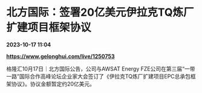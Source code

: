 # 北方国际：签署20亿美元伊拉克TQ炼厂扩建项目框架协议

**2023-10-17 11:04**

**https://www.gelonghui.com/live/1250753**

格隆汇10月17日｜北方国际公告，公司与AWSAT Energy FZE公司在第三届“一带一路”国际合作高峰论坛企业家大会签订了《伊拉克TQ炼厂扩建项目EPC总承包框架协议》。协议金额暂定约20亿美元。